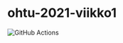 # ohtu-2021-viikko1
![GitHub Actions](https://github.com/mojord/ohtu-2021-viikko1/workflows/CI/badge.svg)

